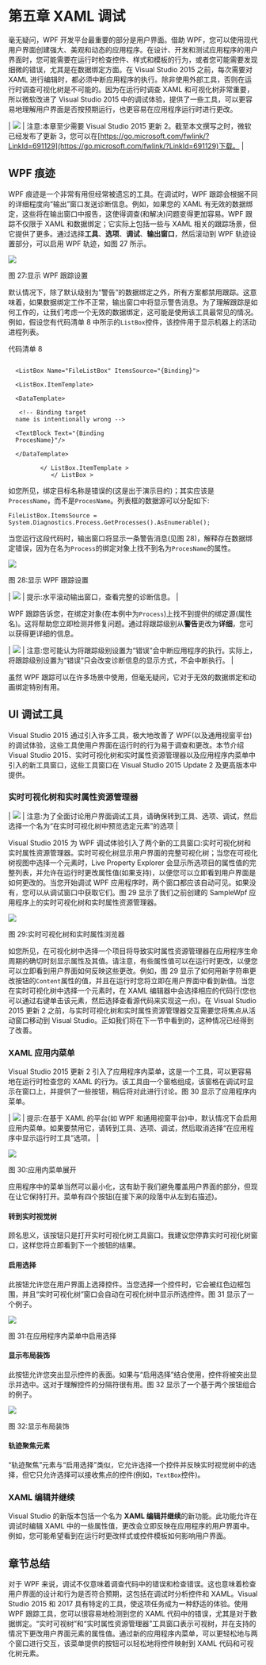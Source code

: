 # 第五章 XAML 调试

毫无疑问，WPF 开发平台最重要的部分是用户界面。借助 WPF，您可以使用现代用户界面创建强大、美观和动态的应用程序。在设计、开发和测试应用程序的用户界面时，您可能需要在运行时检查控件、样式和模板的行为，或者您可能需要发现细微的错误，尤其是在数据绑定方面。在 Visual Studio 2015 之前，每次需要对 XAML 进行编辑时，都必须中断应用程序的执行。除非使用外部工具，否则在运行时调查可视化树是不可能的。因为在运行时调查 XAML 和可视化树非常重要，所以微软改进了 Visual Studio 2015 中的调试体验，提供了一些工具，可以更容易地理解用户界面是否按预期运行，也更容易在应用程序运行时进行更改。

| ![](img/note.png) | 注意:本章至少需要 Visual Studio 2015 更新 2。截至本文撰写之时，微软已经发布了更新 3，您可以在[https://go.microsoft.com/fwlink/?LinkId=691129](https://go.microsoft.com/fwlink/?LinkId=691129)下载。 |

## WPF 痕迹

WPF 痕迹是一个非常有用但经常被遗忘的工具。在调试时，WPF 跟踪会根据不同的详细程度向“输出”窗口发送诊断信息。例如，如果您的 XAML 有无效的数据绑定，这些将在输出窗口中报告，这使得调查(和解决)问题变得更加容易。WPF 跟踪不仅限于 XAML 和数据绑定；它实际上包括一些与 XAML 相关的跟踪场景，但它提供了更多。通过选择**工具**、**选项**、**调试**、**输出窗口**，然后滚动到 WPF 轨迹设置部分，可以启用 WPF 轨迹，如图 27 所示。

![](img/image035.jpg)

图 27:显示 WPF 跟踪设置

默认情况下，除了默认级别为“警告”的数据绑定之外，所有方案都禁用跟踪。这意味着，如果数据绑定工作不正常，输出窗口中将显示警告消息。为了理解跟踪是如何工作的，让我们考虑一个无效的数据绑定，这可能是使用该工具最常见的情况。例如，假设您有代码清单 8 中所示的`ListBox`控件，该控件用于显示机器上的活动进程列表。

代码清单 8

```

  <ListBox Name="FileListBox" ItemsSource="{Binding}">

  <ListBox.ItemTemplate>

  <DataTemplate>

   <!-- Binding target
  name is intentionally wrong -->

  <TextBlock Text="{Binding
  ProcesName}"/>

  </DataTemplate>

         </ ListBox.ItemTemplate >
            </ ListBox >

```

如您所见，绑定目标名称是错误的(这是出于演示目的)；其实应该是`ProcessName`，而不是`ProcesName`。列表框的数据源可以分配如下:

`FileListBox.ItemsSource = System.Diagnostics.Process.GetProcesses().AsEnumerable();`

当您运行这段代码时，输出窗口将显示一条警告消息(见图 28)，解释存在数据绑定错误，因为在名为`Process`的绑定对象上找不到名为`ProcesName`的属性。

![](img/image036.jpg)

图 28:显示 WPF 跟踪设置

| ![](img/tip.png) | 提示:水平滚动输出窗口，查看完整的诊断信息。 |

WPF 跟踪告诉您，在绑定对象(在本例中为`Process`)上找不到提供的绑定源(属性名)。这将帮助您立即检测并修复问题。通过将跟踪级别从**警告**更改为**详细**，您可以获得更详细的信息。

| ![](img/note.png) | 注意:您可能认为将跟踪级别设置为“错误”会中断应用程序的执行。实际上，将跟踪级别设置为“错误”只会改变诊断信息的显示方式，不会中断执行。 |

虽然 WPF 跟踪可以在许多场景中使用，但毫无疑问，它对于无效的数据绑定和动画绑定特别有用。

## UI 调试工具

Visual Studio 2015 通过引入许多工具，极大地改善了 WPF(以及通用视窗平台)的调试体验，这些工具使用户界面在运行时的行为易于调查和更改。本节介绍 Visual Studio 2015、实时可视化树和实时属性资源管理器以及应用程序内菜单中引入的新工具窗口，这些工具窗口在 Visual Studio 2015 Update 2 及更高版本中提供。

### 实时可视化树和实时属性资源管理器

| ![](img/note.png) | 注意:为了全面讨论用户界面调试工具，请确保转到工具、选项、调试，然后选择一个名为“在实时可视化树中预览选定元素”的选项 |

Visual Studio 2015 为 WPF 调试体验引入了两个新的工具窗口:实时可视化树和实时属性资源管理器。实时可视化树显示用户界面的完整可视化树；当您在可视化树视图中选择一个元素时，Live Property Explorer 会显示所选项目的属性值的完整列表，并允许在运行时更改属性值(如果支持)，以便您可以立即看到用户界面是如何更改的。当您开始调试 WPF 应用程序时，两个窗口都应该自动可见。如果没有，您可以从调试窗口中获取它们。图 29 显示了我们之前创建的 SampleWpf 应用程序上的实时可视化树和实时属性资源管理器。

![](img/image038.jpg)

图 29:实时可视化树和实时属性浏览器

如您所见，在可视化树中选择一个项目将导致实时属性资源管理器在应用程序生命周期的确切时刻显示属性及其值。请注意，有些属性值可以在运行时更改，以便您可以立即看到用户界面如何反映这些更改。例如，图 29 显示了如何用新字符串更改按钮的`Content`属性的值，并且在运行时您将立即在用户界面中看到新值。当您在实时可视化树中选择一个元素时，在 XAML 编辑器中会选择相应的代码行(您也可以通过右键单击该元素，然后选择查看源代码来实现这一点)。在 Visual Studio 2015 更新 2 之前，与实时可视化树和实时属性资源管理器交互需要您将焦点从活动窗口移动到 Visual Studio。正如我们将在下一节中看到的，这种情况已经得到了改善。

### XAML 应用内菜单

Visual Studio 2015 更新 2 引入了应用程序内菜单，这是一个工具，可以更容易地在运行时检查您的 XAML 的行为。该工具由一个窗格组成，该窗格在调试时显示在窗口上，并提供了一些按钮，稍后将对此进行讨论。图 30 显示了应用程序内菜单。

| ![](img/tip.png) | 提示:在基于 XAML 的平台(如 WPF 和通用视窗平台)中，默认情况下会启用应用内菜单。如果要禁用它，请转到工具、选项、调试，然后取消选择“在应用程序中显示运行时工具”选项。 |

![](img/image039.jpg)

图 30:应用内菜单展开

应用程序中的菜单当然可以最小化，这有助于我们避免覆盖用户界面的部分，但现在让它保持打开。菜单有四个按钮(在接下来的段落中从左到右描述)。

#### 转到实时视觉树

顾名思义，该按钮只是打开实时可视化树工具窗口。我建议您停靠实时可视化树窗口，这样您将立即看到下一个按钮的结果。

#### 启用选择

此按钮允许您在用户界面上选择控件。当您选择一个控件时，它会被红色边框包围，并且“实时可视化树”窗口会自动在可视化树中显示所选控件。图 31 显示了一个例子。

![](img/image040.jpg)

图 31:在应用程序内菜单中启用选择

#### 显示布局装饰

此按钮允许您突出显示控件的表面。如果与“启用选择”结合使用，控件将被突出显示并选中。这对于理解控件的分隔符很有用。图 32 显示了一个基于两个按钮组合的例子。

![](img/image041.jpg)

图 32:显示布局装饰

#### 轨迹聚焦元素

“轨迹聚焦”元素与“启用选择”类似，它允许选择一个控件并反映实时视觉树中的选择，但它只允许选择可以接收焦点的控件(例如，`TextBox`控件)。

### XAML 编辑并继续

Visual Studio 的新版本包括一个名为 **XAML 编辑并继续**的新功能。此功能允许在调试时编辑 XAML 中的一些属性值，更改会立即反映在应用程序的用户界面中。例如，您可能希望看到在运行时更改样式或控件模板如何影响用户界面。

## 章节总结

对于 WPF 来说，调试不仅意味着调查代码中的错误和检查错误。这也意味着检查用户界面的设计和行为是否符合预期，这包括在调试时分析控件和 XAML。Visual Studio 2015 和 2017 具有特定的工具，使这项任务成为一种舒适的体验。使用 WPF 跟踪工具，您可以很容易地检测到您的 XAML 代码中的错误，尤其是对于数据绑定。“实时可视树”和“实时属性资源管理器”工具窗口表示可视树，并在支持的情况下更改用户界面元素的属性值。通过新的应用程序内菜单，可以更轻松地与两个窗口进行交互，该菜单提供的按钮可以轻松地将控件映射到 XAML 代码和可视化树元素。